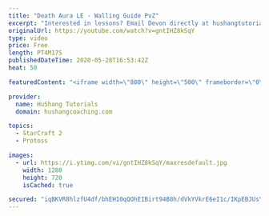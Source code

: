 ```yaml
---
title: "Death Aura LE - Walling Guide PvZ"
excerpt: "Interested in lessons? Email Devon directly at hushangtutorials@outlook.com ------------------------------------------------------------------------------------------------------- Want to support HuShang Tutorials directly? Patreon is a website where you can contribute a monthly donation that will help"
originalUrl: https://youtube.com/watch?v=gntIHZ8kSqY
type: video
price: Free
length: PT4M17S
publishedDateTime: 2020-05-28T16:53:42Z
heat: 50

featuredContent: "<iframe width=\"800\" height=\"500\" frameborder=\"0\" src=\"https://www.youtube.com/embed/gntIHZ8kSqY\" allow=\"accelerometer; autoplay; encrypted-media; gyroscope; picture-in-picture\" allowfullscreen></iframe>"

provider:
  name: HuShang Tutorials
  domain: hushangcoaching.com

topics:
  - StarCraft 2
  - Protoss

images:
  - url: https://i.ytimg.com/vi/gntIHZ8kSqY/maxresdefault.jpg
    width: 1280
    height: 720
    isCached: true

secured: "iqBKVR8hlzfU4df/bhEH10qQOhEIBirt94B8h/dVkYVkrE6eI1c/IKpEBJUsYH44KWjqczK/tS9G0C1SP//u8AR1qjuF5min2PAVBvrby8KS2mqVNRRNIPMNGWrsVwOUN7GPNkMAGDFEt5o1mSyJESkqdsfCytVzZNz1KHa7ZF9lLQrQ/qK55Q3Put0RBRXOxNyF0v4gbj9qFm7KqimuTQkLERSu4U5aQ7AAF6CT47DWPSBUnyLUo/sBVlqTARoNrNnUNMze/51rTdJW0a89IWT2LTG27s9bhC2a9r1JYahrjlLqLFyvzdMbv8eZ88HFpP0DtFE4j0oQwa4dy8Wn5U7inZnmgBCcb/LyYWsXj7LrGBMYUC6FDPDFVAhs/Dh6/ZderkvfF0h8532HG7k9VRopQzXb113SAQFcS2AtZV0=;idZExu8x+dMx/pOc2tOMcQ=="
---
```


